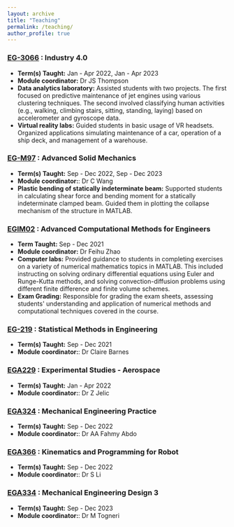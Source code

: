 ```yaml
---
layout: archive
title: "Teaching"
permalink: /teaching/
author_profile: true
---
```


### [EG-3066](https://intranet.swan.ac.uk/catalogue/default.asp?type=moddetail&dept=any&mod=EG-3066&ayr=22/23&psl=TB2&detailOnly=false) : Industry 4.0
  * **Term(s) Taught:** Jan - Apr 2022, Jan - Apr 2023
  * **Module coordinator:** Dr JS Thompson
  * **Data analytics laboratory:** Assisted students with two projects. The first focused on predictive maintenance of jet engines using various clustering techniques. The second involved classifying human activities (e.g., walking, climbing stairs, sitting, standing, laying) based on accelerometer and gyroscope data.
  * **Virtual reality labs:**  Guided students in basic usage of VR headsets. Organized applications simulating maintenance of a car, operation of a ship deck, and management of a warehouse.
      

### [EG-M97](https://intranet.swan.ac.uk/catalogue/default.asp?type=moddetail&dept=any&mod=EG-M97&ayr=22/23&psl=TB1&detailOnly=false) : Advanced Solid Mechanics
  * **Term(s) Taught:** Sep - Dec 2022, Sep - Dec 2023
  * **Module coordinator:**: Dr C Wang
  * **Plastic bending of statically indeterminate beam:** Supported students in calculating shear force and bending moment for a statically indeterminate clamped beam. Guided them in plotting the collapse mechanism of the structure in MATLAB.

### [EGIM02](https://intranet.swan.ac.uk/catalogue/default.asp?type=moddetail&dept=any&mod=EGIM02&ayr=21%2F22&psl=TB1&detailOnly=false) : Advanced Computational Methods for Engineers
  * **Term Taught:** Sep - Dec 2021
  * **Module coordinator:** Dr Feihu Zhao
  * **Computer labs:** Provided guidance to students in completing exercises on a variety of numerical mathematics topics in MATLAB. This included instructing on solving ordinary differential equations using Euler and Runge-Kutta methods, and solving convection-diffusion problems using different finite difference and finite volume schemes.
  * **Exam Grading:** Responsible for grading the exam sheets, assessing students' understanding and application of numerical methods and computational techniques covered in the course.

### [EG-219](https://intranet.swan.ac.uk/catalogue/default.asp?type=moddetail&dept=any&mod=EG-219&ayr=21%2F22&psl=TB1&detailOnly=false) : Statistical Methods in Engineering
  * **Term(s) Taught:** Sep - Dec 2021
  * **Module coordinator:**: Dr Claire Barnes

### [EGA229](https://intranet.swan.ac.uk/catalogue/default.asp?type=moddetail&dept=any&mod=EGA229&ayr=22/23&psl=TB1%2B2&detailOnly=false) : Experimental Studies - Aerospace
  * **Term(s) Taught:** Jan - Apr 2022
  * **Module coordinator:**: Dr Z Jelic

### [EGA324](https://intranet.swan.ac.uk/catalogue/default.asp?type=moddetail&dept=any&mod=EGA324&ayr=23/24&psl=TB1%2B2&detailOnly=false) : Mechanical Engineering Practice
  * **Term(s) Taught:** Sep - Dec 2022
  * **Module coordinator:**: Dr AA Fahmy Abdo

### [EGA366](https://intranet.swan.ac.uk/catalogue/default.asp?type=moddetail&dept=any&mod=EG-3066&ayr=22/23&psl=TB2&detailOnly=false) : Kinematics and Programming for Robot
  * **Term(s) Taught:** Sep - Dec 2022
  * **Module coordinator:**: Dr S Li

### [EGA334](https://intranet.swan.ac.uk/catalogue/default.asp?type=moddetail&dept=any&mod=EGA334&ayr=23/24&psl=TB1&detailOnly=false) : Mechanical Engineering Design 3
  * **Term(s) Taught:** Sep - Dec 2023
  * **Module coordinator:**: Dr M Togneri